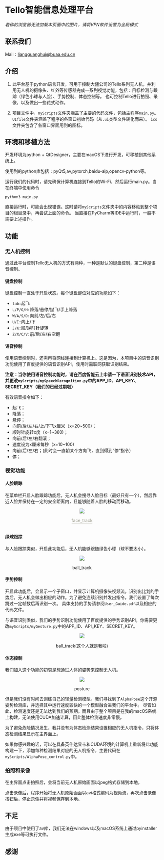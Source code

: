 # Tello智能信息处理平台

*若你的浏览器无法加载本页面中的图片，请将VPN软件设置为全局模式*

## 联系我们
Mail：liangguanghui@buaa.edu.cn

## 介绍
1. 此平台基于python语言开发，可用于控制大疆公司的Tello系列无人机，并利用无人机的摄像头、红外等传感器完成一系列视觉功能，包括：目标检测与跟踪（绿色小球与人脸）、手势控制、体态控制等。
也可控制Tello进行拍照、录像，以及做出一些花式动作。
   
2. 项目文件中，`myScripts`文件夹涵盖了主要的代码文件，包括主程序`main.py`。`UIfile`文件夹涵盖了程序的各窗口初始代码（从`.ui`类型文件转化而来）。
    `ico`文件夹包含了各窗口界面用到的图标。

## 环境和移植方法

开发环境为python + QtDesigner，主要在macOS下进行开发，可移植到其他系统上。

使用到的python库包括：pyQt5,av,pytorch,baidu-aip,opencv-python等。

运行我们的代码时，请先确保计算机连接到Tello的Wi-Fi，然后运行main.py。当在终端中使用命令
```shell
python3 main.py
```
直接运行时，可能会出现错误。这时请将`myScripts`文件夹中的内容移动到整个项目的根目录中，再尝试上面的命令。
当直接在PyCharm等IDE中运行时，一般不需要上述操作。

## 功能

### 无人机控制
通过此平台控制Tello无人机的方式有两种，一种是默认的键盘控制，第二种是语音控制。

#### 键盘控制

键盘控制一直处于开启状态。每个键盘键位对应的功能如下：

* `tab:`起飞
* `L/P/G/H:`降落/悬停/抛飞/手上降落
* `W/A/S/D:`向前/左/后/右
* `U/I:`向上/下
* `J/K:`顺/逆时针旋转
* `Z/X/C/V:`前/后/左/右空翻

#### 语音控制

使用语音控制时，还需再将网线连接到计算机上。这是因为，本项目中的语音识别功能使用了百度提供的语音识别API，使用时需联网获取识别结果。

**注意：当你使用语音控制功能时，请在百度智能云上申请一下语音识别技术API，并更改`myScripts/mySpeechRecognition.py`中的APP_ID、API_KEY、SECRET_KEY（我们的已经过期啦）**

有效语音指令如下：

* 起飞；
* 降落；
* 悬停；
* 向前/后/左/右/上/下飞x厘米（x=20~500)；
* 顺时针旋转x度（x=1~360)；
* 向前/后/左/右翻滚；
* 速度设为x厘米每秒（x=10~100)
* 向前/后/左/右；(此时会一直朝某个方向飞，直到得到“停”指令）
* 停；

### 视觉功能

#### 人脸跟踪

在菜单栏开启人脸跟踪功能后，无人机会搜寻人脸目标（最好只有一个），然后靠近人脸并保持在一定的安全距离内，且能够随着人脸的移动而移动。

<div align=center>
    <img src="https://github.com/Lguanghui/myTelloProject/raw/master/image/face_track.png"/>
    <br>
    <p style="display: inline-block;border-bottom: 1px solid; color: rgba(145,145,128,0.89)">face_track</p>
</div>

#### 绿球跟踪

与人脸跟踪类似，开启此功能后，无人机能够跟随绿色小球（球不要太小）。

<div align=center>
    <img src="https://github.com/Lguanghui/myTelloProject/raw/master/image/ball_track.png"/>
    <br>
    <p>ball_track</p>
</div>

#### 手势控制

开启此功能后，会显示一个子窗口，并显示计算机摄像头视频流。识别出比划的手势后，无人机会做出相应的动作。为了避免连续识别并发出指令，我们设置了每次跳过一定帧数后再识别一次。
具体支持的手势请参阅`User_Guide.pdf`以及相应的代码文件。

与语音识别类似，我们的手势识别功能使用了百度提供的手势识别API，你需要更改`myScripts/myGesture.py`中的APP_ID、API_KEY、SECRET_KEY。

<div align=center>
    <img src="https://github.com/Lguanghui/myTelloProject/raw/master/image/gesture.png"/>
    <br>
    <p>ball_track(这个人就是我啦)</p>
</div>

#### 体态控制

我们加入这个功能的初衷是想通过人体的姿势来控制无人机。

<div align=center>
    <img src="https://github.com/Lguanghui/myTelloProject/raw/master/image/pose.png"/>
    <br>
    <p>posture</p>
</div>

但是我们没有时间去训练自己的轻量检测模型。我们寻找到了`AlphaPose`这个开源姿势检测库，并选择其中运行速度较快的一个模型融合进我们的平台中。
尽管如此，检测速度还是无法达到我们的预期。而且由于整个项目是在我的macOS系统上构建，无法使用CUDA加速计算，因此整体检测速度非常慢。

为了避免危险情况发生，我并没有为体态检测结果设置相应的无人机指令，只将体态检测结果显示在主界面上。

如果你感兴趣的话，可以在具备英伟达显卡和CUDA环境的计算机上重新将此功能构建一下，添加每种检测结果对应的无人机指令，主要代码在`myScripts/AlphaPose_control.py`中。

### 拍照和录像

在主界面点击拍照后，会将当前无人机原始画面以jpeg格式存储到本地。

点击录像后，程序开始将无人机原始画面以avi格式编码为视频流，再次点击录像按钮后，停止录像并将视频保存到本地。

## 不足

由于项目中使用了av库，我们无法在windows以及macOS系统上通过pyinstaller生成exe等可执行文件。

## 感谢